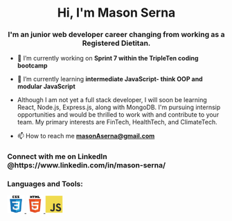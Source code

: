 <h1 align="center">Hi, I'm Mason Serna</h1>
<h3 align="center">I'm an junior web developer career changing from working as a Registered Dietitan.</h3>

- 🔭 I’m currently working on **Sprint 7 within the TripleTen coding bootcamp**

- 🌱 I’m currently learning **intermediate JavaScript- think OOP and modular JavaScript**

- Although I am not yet a full stack developer, I will soon be learning React, Node.js, Express.js, along with MongoDB. I'm pursuing internsip opportunities and would be thrilled to work with and contribute to your team. My primary interests are FinTech, HealthTech, and ClimateTech.

- 📫 How to reach me **masonAserna@gmail.com**

<h3 align="left">Connect with me on LinkedIn @https://www.linkedin.com/in/mason-serna/</h3>
<p align="left">
</p>

<h3 align="left">Languages and Tools:</h3>
<p align="left"> <a href="https://www.w3schools.com/css/" target="_blank" rel="noreferrer"> <img src="https://raw.githubusercontent.com/devicons/devicon/master/icons/css3/css3-original-wordmark.svg" alt="css3" width="40" height="40"/> </a> <a href="https://www.w3.org/html/" target="_blank" rel="noreferrer"> <img src="https://raw.githubusercontent.com/devicons/devicon/master/icons/html5/html5-original-wordmark.svg" alt="html5" width="40" height="40"/> </a> <a href="https://developer.mozilla.org/en-US/docs/Web/JavaScript" target="_blank" rel="noreferrer"> <img src="https://raw.githubusercontent.com/devicons/devicon/master/icons/javascript/javascript-original.svg" alt="javascript" width="40" height="40"/> </a> </p>


<!---
masonserna/masonserna is a ✨ special ✨ repository because its `README.md` (this file) appears on your GitHub profile.
You can click the Preview link to take a look at your changes.
--->
